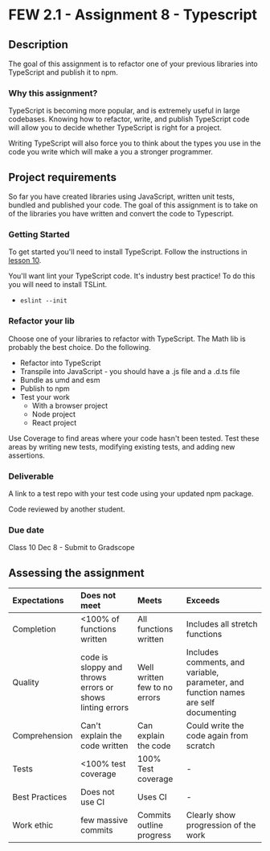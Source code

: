 # FEW 2.1 - Assignment 8 - Typescript 

## Description 

The goal of this assignment is to refactor one of your previous libraries into TypeScript and publish it to npm. 

### Why this assignment?

TypeScript is becoming more popular, and is extremely useful in large codebases. Knowing how to refactor, write, and publish TypeScript code will allow you to decide whether TypeScript is right for a project.

Writing TypeScript will also force you to think about the types you use in the code you write which will make a you a stronger programmer.

## Project requirements

So far you have created libraries using JavaScript, written unit tests, bundled and published your code. The goal of this assignment is to take on of the libraries you have written and convert the code to Typescript. 

### Getting Started

To get started you'll need to install TypeScript. Follow the instructions in [lesson 10](../lessons/lesson-10.md).

You'll want lint your TypeScript code. It's industry best practice! To do this you will need to install TSLint.

- `eslint --init`

### Refactor your lib

Choose one of your libraries to refactor with TypeScript. The Math lib is probably the best choice. Do the following.

- Refactor into TypeScript
- Transpile into JavaScript - you should have a .js file and a .d.ts file
- Bundle as umd and esm
- Publish to npm 
- Test your work 
  - With a browser project 
  - Node project 
  - React project

Use Coverage to find areas where your code hasn't been tested. Test these areas by writing new tests, modifying existing tests, and adding new assertions. 

### Deliverable

A link to a test repo with your test code using your updated npm package. 

Code reviewed by another student. 

### Due date

Class 10 Dec 8 - Submit to Gradscope

## Assessing the assignment

| Expectations | Does not meet | Meets | Exceeds |
|:-------------|:--------------|:------|:--------|
| Completion   | <100% of functions written | All functions written | Includes all stretch functions   |
| Quality      | code is sloppy and throws errors or shows linting errors |Well written few to no errors | Includes comments, and variable, parameter, and function names are self documenting  |
| Comprehension| Can't explain the code written | Can explain the code | Could write the code again from scratch |
| Tests        | <100% test coverage | 100% Test coverage | - |
| Best Practices | Does not use CI | Uses CI | - |
| Work ethic   | few massive commits | Commits outline progress | Clearly show progression of the work |
